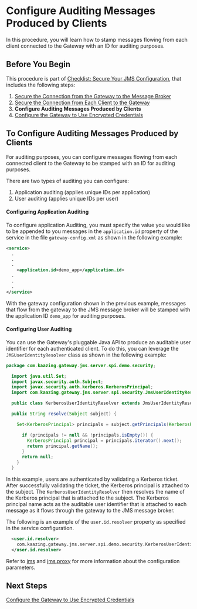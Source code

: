 Configure Auditing Messages Produced by Clients
===============================================

In this procedure, you will learn how to stamp messages flowing from each client connected to the Gateway with an ID for auditing purposes.

Before You Begin
----------------

This procedure is part of [Checklist: Secure Your JMS Configuration](o_jms_secure.md), that includes the following steps:

1.  [Secure the Connection from the Gateway to the Message Broker](p_broker_jms_secure.md)
2.  [Secure the Connection from Each Client to the Gateway](p_client_jms_secure.md)
3.  **Configure Auditing Messages Produced by Clients**
4.  [Configure the Gateway to Use Encrypted Credentials](p_encrypted_jms_secure.md)

To Configure Auditing Messages Produced by Clients
--------------------------------------------------

For auditing purposes, you can configure messages flowing from each connected client to the Gateway to be stamped with an ID for auditing purposes.

There are two types of auditing you can configure:

1.  Application auditing (applies unique IDs per application)
2.  User auditing (applies unique IDs per user)

#### Configuring Application Auditing

To configure application Auditing, you must specify the value you would like to be appended to you messages in the `application.id` property of the service in the file `gateway-config.xml` as shown in the following example:

``` xml
<service>
  .
  .
  .
    <application.id>demo_app</application.id>
  .
  .
  .
</service>
```

With the gateway configuration shown in the previous example, messages that flow from the gateway to the JMS message broker will be stamped with the application ID `demo_app` for auditing purposes.

#### Configuring User Auditing

You can use the Gateway's pluggable Java API to produce an auditable user identifier for each authenticated client. To do this, you can leverage the `JMSUserIdentityResolver` class as shown in the following example:

``` java
package com.kaazing.gateway.jms.server.spi.demo.security;

  import java.util.Set;
  import javax.security.auth.Subject;
  import javax.security.auth.kerberos.KerberosPrincipal;
  import com.kaazing.gateway.jms.server.spi.security.JmsUserIdentityResolver;

  public class KerberosUserIdentityResolver extends JmsUserIdentityResolver {

  public String resolve(Subject subject) {

    Set<KerberosPrincipal> principals = subject.getPrincipals(KerberosPrincipal.class);

      if (principals != null && !principals.isEmpty()) {
        KerberosPrincipal principal = principals.iterator().next();
        return principal.getName();
      }
      return null;
    }
  }
```

In this example, users are authenticated by validating a Kerberos ticket. After successfully validating the ticket, the Kerberos principal is attached to the subject. The `KerberosUserIdentityResolver` then resolves the name of the Kerberos principal that is attached to the subject. The Kerberos principal name acts as the auditable user identifier that is attached to each message as it flows through the gateway to the JMS message broker.

The following is an example of the `user.id.resolver` property as specified in the service configuration.

``` xml
  <user.id.resolver>
    com.kaazing.gateway.jms.server.spi.demo.security.KerberosUserIdentityResolver
  </user.id.resolver>
```

Refer to [jms](../admin-reference/r_conf_jms.md#jms) and [jms.proxy](../admin-reference/r_conf_jms.md#jmsproxy) for more information about the configuration parameters.

Next Steps
----------

[Configure the Gateway to Use Encrypted Credentials](p_encrypted_jms_secure.md)
